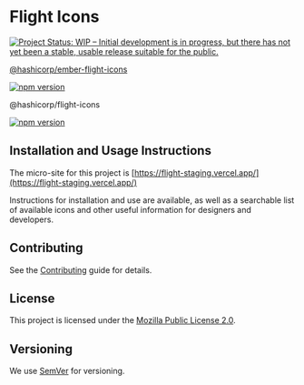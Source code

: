 # Flight Icons

[![Project Status: WIP – Initial development is in progress, but there has not yet been a stable, usable release suitable for the public.](https://www.repostatus.org/badges/latest/wip.svg)](https://www.repostatus.org/#wip)

[@hashicorp/ember-flight-icons](https://github.com/hashicorp/flight/blob/main/ember-flight-icons/)

[![npm version](https://badge.fury.io/js/%40hashicorp%2Fember-flight-icons.svg)](https://badge.fury.io/js/%40hashicorp%2Fember-flight-icons)

@hashicorp/flight-icons

[![npm version](https://badge.fury.io/js/%40hashicorp%2Fflight-icons.svg)](https://badge.fury.io/js/%40hashicorp%2Fflight-icons)

## Installation and Usage Instructions

  The micro-site for this project is [https://flight-staging.vercel.app/](https://flight-staging.vercel.app/)

Instructions for installation and use are available, as well as a searchable list of available icons and other useful information for designers and developers.

## Contributing

See the [Contributing](CONTRIBUTING.md) guide for details.

## License

This project is licensed under the [Mozilla Public License 2.0](LICENSE.md).

## Versioning

We use [SemVer](http://semver.org/) for versioning.